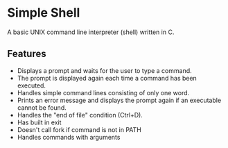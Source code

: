 # Simple Shell

A basic UNIX command line interpreter (shell) written in C.

## Features

- Displays a prompt and waits for the user to type a command.
- The prompt is displayed again each time a command has been executed.
- Handles simple command lines consisting of only one word.
- Prints an error message and displays the prompt again if an executable cannot be found.
- Handles the "end of file" condition (Ctrl+D).
- Has built in exit
- Doesn't call fork if command is not in PATH
- Handles commands with arguments
